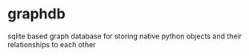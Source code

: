 # graphdb
sqlite based graph database for storing native python objects and their relationships to each other
